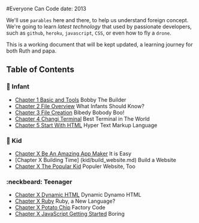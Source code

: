 #Everyone Can Code
date: 2013

We'll use `parables` here and there, to help us understand foreign concept. We're going to learn _latest technology_ that used by passionate developers, such as `github`, `heroku`, `javascript`, `CSS`, or even how to fly a `drone`. 

This is a working document that will be kept updated, a learning journey for both Ruth and papa.

## Table of Contents

### :baby: Infant
* [Chapter 1 Basic and Tools](infant/basic_and_tools.md) Bobby The Builder
* [Chapter 2 File Overview](infant/file_overview.md) What Infants Should Know?
* [Chapter 3 File Creation](infant/file_creation.md) Bibedy Bobody Boo!
* [Chapter 4 Changi Terminal](infant/terminal.md) Best Terminal in The World
* [Chapter 5 Start With HTML](infant/start_with_html.md) Hyper Text Markup Language

### :girl: Kid
* [Chapter X Be An Amazing App Maker](kid/getting_started_as_app_maker.md) It is Easy
* [Chapter X Building Time] (kid/build_website.md) Build a Website 
* [Chapter X The Popular Kid](kid/search_engine_optimization.md) Populer Website, Too


### :neckbeard: Teenager
* [Chapter X Dynamic HTML](teenager/dynamic_html.md) Dynamic Dynamo HTML
* [Chapter X Ruby](teenager/ruby.md) Ruby, a New Language?
* [Chapter X Potato Chip](teenager/potato_chip.md) Factory Code
* [Chapter X JavaScript Getting Started](teenager/start_with_js.md) Boring
